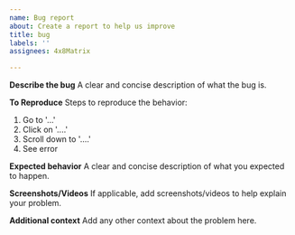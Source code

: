 ```yaml
---
name: Bug report
about: Create a report to help us improve
title: bug
labels: ''
assignees: 4x8Matrix

---
```


**Describe the bug**
A clear and concise description of what the bug is.

**To Reproduce**
Steps to reproduce the behavior:
1. Go to '...'
2. Click on '....'
3. Scroll down to '....'
4. See error

**Expected behavior**
A clear and concise description of what you expected to happen.

**Screenshots/Videos**
If applicable, add screenshots/videos to help explain your problem.

**Additional context**
Add any other context about the problem here.
